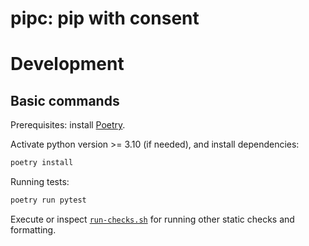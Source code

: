 # pipc: pip with consent


# Development
## Basic commands
Prerequisites: install [Poetry](https://python-poetry.org/docs/#installation).

Activate python version >= 3.10 (if needed), and install dependencies:
  ```bash
  poetry install
  ```
  
Running tests:
  ```bash
  poetry run pytest
  ```
  
Execute or inspect [`run-checks.sh`](run-checks.sh) for running other static checks and formatting. 


